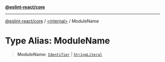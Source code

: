 [**@eslint-react/core**](../../README.md)

***

[@eslint-react/core](../../README.md) / [\<internal\>](../README.md) / ModuleName

# Type Alias: ModuleName

> **ModuleName**: [`Identifier`](../interfaces/Identifier.md) \| [`StringLiteral`](../interfaces/StringLiteral.md)
